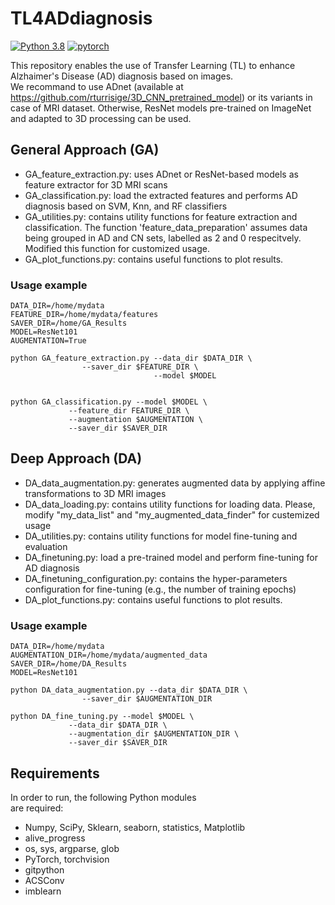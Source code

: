 # TL4ADdiagnosis

[![Python 3.8](https://img.shields.io/badge/python-3.8-blue.svg)](https://www.python.org/downloads/release/python-380/)
[![pytorch](https://img.shields.io/badge/PyTorch-1.12.1-EE4C2C.svg?style=flat&logo=pytorch)](https://pytorch.org)

This repository enables the use of Transfer Learning (TL) to enhance Alzhaimer's Disease (AD) diagnosis based on images.  
We recommand to use ADnet (available at https://github.com/rturrisige/3D_CNN_pretrained_model) or its variants in case of MRI dataset. 
Otherwise, ResNet models pre-trained on ImageNet and adapted to 3D processing can be used. 


## General Approach (GA)

- GA_feature_extraction.py: uses ADnet or ResNet-based models as feature extractor for 3D MRI scans
- GA_classification.py: load the extracted features and performs AD diagnosis based on SVM, Knn, and RF classifiers
- GA_utilities.py: contains utility functions for feature extraction and classification. 
  The function 'feature_data_preparation' assumes data being grouped in AD and CN sets, labelled as 2 and 0 respecitvely.
  Modified this function for customized usage.
- GA_plot_functions.py: contains useful functions to plot results.

### Usage example

	DATA_DIR=/home/mydata
    FEATURE_DIR=/home/mydata/features
	SAVER_DIR=/home/GA_Results
    MODEL=ResNet101
    AUGMENTATION=True

	python GA_feature_extraction.py --data_dir $DATA_DIR \
					--saver_dir $FEATURE_DIR \
                                    --model $MODEL


	python GA_classification.py --model $MODEL \
				 --feature_dir FEATURE_DIR \
				 --augmentation $AUGMENTATION \
				 --saver_dir $SAVER_DIR 

## Deep Approach (DA)

- DA_data_augmentation.py: generates augmented data by applying affine transformations to 3D MRI images
- DA_data_loading.py: contains utility functions for loading data. Please, modify "my_data_list" and "my_augmented_data_finder" for custemized usage
- DA_utilities.py: contains utility functions for model fine-tuning and evaluation
- DA_finetuning.py: load a pre-trained model and perform fine-tuning for AD diagnosis
- DA_finetuning_configuration.py: contains the hyper-parameters configuration for fine-tuning (e.g., the number of training epochs) 
- DA_plot_functions.py: contains useful functions to plot results.

### Usage example

	DATA_DIR=/home/mydata
	AUGMENTATION_DIR=/home/mydata/augmented_data
	SAVER_DIR=/home/DA_Results
	MODEL=ResNet101

	python DA_data_augmentation.py --data_dir $DATA_DIR \
					--saver_dir $AUGMENTATION_DIR

	python DA_fine_tuning.py --model $MODEL \
				 --data_dir $DATA_DIR \
				 --augmentation_dir $AUGMENTATION_DIR \
				 --saver_dir $SAVER_DIR 
						 

## Requirements 
In order to run, the following Python modules       
are required:

- Numpy, SciPy, Sklearn, seaborn, statistics, Matplotlib
- alive_progress
- os, sys, argparse, glob
- PyTorch, torchvision
- gitpython
- ACSConv
- imblearn